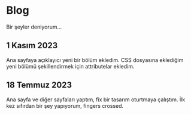 # Blog
Bir şeyler deniyorum...

## 1 Kasım 2023
Ana sayfaya açıklayıcı yeni bir bölüm ekledim. CSS dosyasına eklediğim yeni bölümü şekillendirmek için attributelar ekledim.

## 18 Temmuz 2023
Ana sayfa ve diğer sayfaları yaptım, fix bir tasarım oturtmaya çalıştım. İlk kez sıfırdan bir şey yapıyorum, fingers crossed.